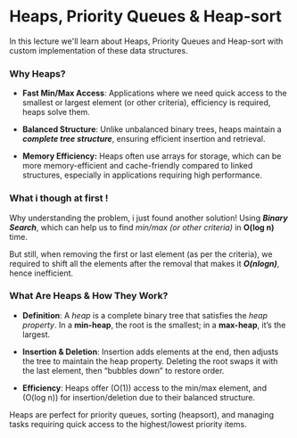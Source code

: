 # Heaps, Priority Queues & Heap-sort

In this lecture we'll learn about Heaps, Priority Queues and Heap-sort with custom implementation of these data structures.


### Why Heaps?

- **Fast Min/Max Access**: Applications where we need quick access to the smallest or largest element (or other criteria), efficiency is required, heaps solve them.
  
- **Balanced Structure**: Unlike unbalanced binary trees, heaps maintain a ***complete tree structure***, ensuring efficient insertion and retrieval.
  
- **Memory Efficiency:** Heaps often use arrays for storage, which can be more memory-efficient and cache-friendly compared to linked structures, especially in applications requiring high performance.


### What i though at first !

Why understanding the problem, i just found another solution! Using ***Binary Search***, which can help us to find *min/max (or other criteria)* in **O(log n)** time.

But still, when removing the first or last element (as per the criteria), we required to shift all the elements after the removal that makes it ***O(nlogn)***, hence inefficient.

### What Are Heaps & How They Work?

- **Definition**: A *heap* is a complete binary tree that satisfies the *heap property*. In a **min-heap**, the root is the smallest; in a **max-heap**, it’s the largest.
  
- **Insertion & Deletion**: Insertion adds elements at the end, then adjusts the tree to maintain the heap property. Deleting the root swaps it with the last element, then “bubbles down” to restore order.
  
- **Efficiency**: Heaps offer (O(1)) access to the min/max element, and (O(log n)) for insertion/deletion due to their balanced structure.

Heaps are perfect for priority queues, sorting (heapsort), and managing tasks requiring quick access to the highest/lowest priority items.